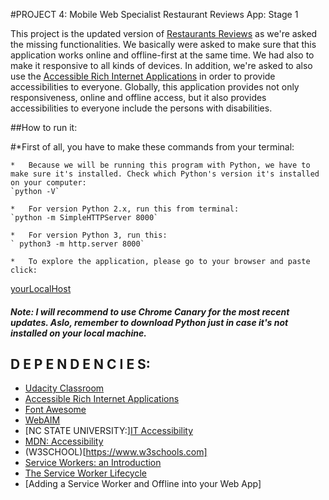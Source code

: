 #PROJECT 4: Mobile Web Specialist Restaurant Reviews App: Stage 1

This project is the updated version of [Restaurants Reviews](https://github.com/udacity/mws-restaurant-stage-1.git) as we're asked the missing functionalities. We basically were asked to make sure that this application works online and offline-first at the same time. We had also to make it responsive to all kinds of devices. In addition, we're asked to also use the [Accessible Rich Internet Applications](https://www.w3.org/TR/wai-aria-1.1/) in order to provide accessibilities to everyone. Globally, this application provides not only responsiveness, online and offline access, but it also provides accessibilities to everyone include the persons with disabilities. 

##How to run it:
    
#*First of all, you have to make these commands from your terminal:
    
    *   Because we will be running this program with Python, we have to make sure it's installed. Check which Python's version it's installed on your computer:
    `python -V`
    
    *   For version Python 2.x, run this from terminal:
    `python -m SimpleHTTPServer 8000`

    *   For version Python 3, run this:
    ` python3 -m http.server 8000`

    *   To explore the application, please go to your browser and paste click:
[yourLocalHost](http://localhost:8000)


#####   Note: I will recommend to use Chrome Canary for the most recent updates. Aslo, remember to download Python just in case it's not                    installed on your local machine.


## D E P E N D E N C I E S:

*   [Udacity Classroom](https://classroom.udacity.com/)
*   [Accessible Rich Internet Applications](https://www.w3.org/TR/wai-aria-1.1/#roles)
*   [Font Awesome](https://fontawesome.com/)
*   [WebAIM](https://webaim.org/techniques/keyboard/accesskey)
*   [NC STATE UNIVERSITY:][IT Accessibility](https://accessibility.oit.ncsu.edu/it-accessibility-at-nc-state/developers/accessibility-handbook/mouse-and-keyboard-events/)
*   [MDN: Accessibility](https://developer.mozilla.org/en-US/docs/Learn/Accessibility)
*   (W3SCHOOL)[https://www.w3schools.com]
*   [Service Workers: an Introduction](https://developers.google.com/web/fundamentals/primers/service-workers/)
*   [The Service Worker Lifecycle](https://developers.google.com/web/fundamentals/primers/service-workers/lifecycle)
*   [Adding a Service Worker and Offline into your Web App]


     